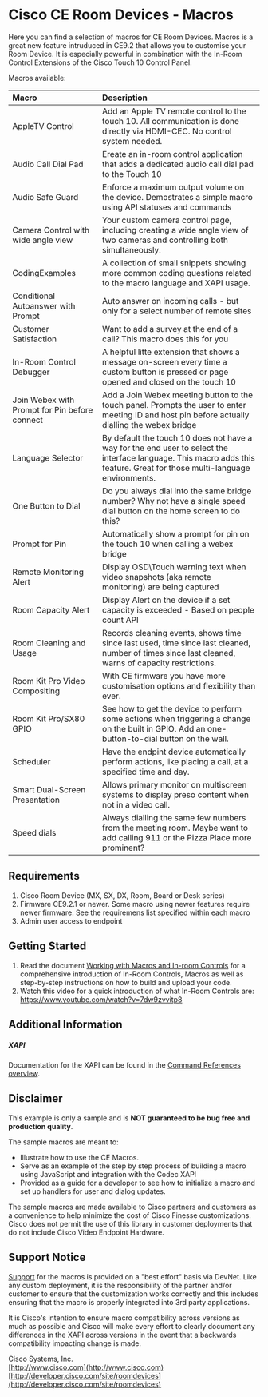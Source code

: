 # Cisco CE Room Devices - Macros
Here you can find a selection of macros for CE Room Devices. Macros is a great new feature intruduced in CE9.2 that allows you to customise your Room Device. It is especially powerful in combination with the In-Room Control Extensions of the Cisco Touch 10 Control Panel.

Macros available:


| Macro        | Description           |
| :------------------------ |:-------------|
| AppleTV Control      | Add an Apple TV remote control to the touch 10. All communication is done directly via HDMI-CEC. No control system needed.      |
| Audio Call Dial Pad | Ereate an in-room control application that adds a dedicated audio call dial pad to the Touch 10 |
| Audio Safe Guard      | Enforce a maximum output volume on the device. Demostrates a simple macro using API statuses and commands     |
| Camera Control with wide angle view      | Your custom camera control page, including creating a wide angle view of two cameras and controlling both simultaneously.      |
| CodingExamples      | A collection of small snippets showing more common coding questions related to the macro language and XAPI usage.      |
| Conditional Autoanswer with Prompt      | Auto answer on incoming calls - but only for a select number of remote sites      |
| Customer Satisfaction | Want to add a survey at the end of a call? This macro does this for you |
| In-Room Control Debugger | A helpful litte extension that shows a message on-screen every time a custom button is pressed or page opened and closed on the touch 10 |
| Join Webex with Prompt for Pin before connect | Add a Join Webex meeting button to the touch panel. Prompts the user to enter meeting ID and host pin before actually dialling the webex bridge  |
| Language Selector      | By default the touch 10 does not have a way for the end user to select the interface language. This macro adds this feature. Great for those multi-language environments. |
| One Button to Dial      | Do you always dial into the same bridge number? Why not have a single speed dial button on the home screen to do this?   |
| Prompt for Pin | Automatically show a prompt for pin on the touch 10 when calling a webex bridge  |
| Remote Monitoring Alert | Display OSD\Touch warning text when video snapshots (aka remote monitoring) are being captured |
| Room Capacity Alert | Display Alert on the device if a set capacity is exceeded - Based on people count API |
| Room Cleaning and Usage | Records cleaning events, shows time since last used, time since last cleaned, number of times since last cleaned, warns of capacity restrictions. |
| Room Kit Pro Video Compositing | With CE firmware you have more customisation options and flexibility than ever. |
| Room Kit Pro/SX80 GPIO | See how to get the device to perform some actions when triggering a change on the built in GPIO. Add an one-button-to-dial button on the wall. |
| Scheduler | Have the endpint device automatically perform actions, like placing a call, at a specified time and day. |
| Smart Dual-Screen Presentation | Allows primary monitor on multiscreen systems to display preso content when not in a video call. |
| Speed dials      | Always dialling the same few numbers from the meeting room. Maybe want to add calling 911 or the Pizza Place more prominent?     |

## Requirements
1. Cisco Room Device (MX, SX, DX, Room, Board or Desk series)
2. Firmware CE9.2.1 or newer. Some macro  using newer features require newer firmware. See the requiremens list specified within each macro
3. Admin user access to endpoint

## Getting Started
1. Read the document [Working with Macros and In-room Controls](https://www.cisco.com/c/dam/en/us/td/docs/telepresence/endpoint/ce92/sx-mx-dx-room-kit-customization-guide-ce92.pdf) for a comprehensive introduction of In-Room Controls, Macros as well as step-by-step instructions on how to build and upload your code.
2. Watch this video for a quick introduction of what In-Room Controls are: https://www.youtube.com/watch?v=7dw9zvvitp8


## Additional Information
##### XAPI
Documentation for the XAPI can be found in the [Command References overview](https://www.cisco.com/c/en/us/support/collaboration-endpoints/telepresence-quick-set-series/products-command-reference-list.html).

## Disclaimer
This example is only a sample and is **NOT guaranteed to be bug free and production quality**.

The sample macros are meant to:
- Illustrate how to use the CE Macros.
- Serve as an example of the step by step process of building a macro using JavaScript and integration with the Codec XAPI
- Provided as a guide for a developer to see how to initialize a macro and set up handlers for user and dialog updates.

The sample macros are made available to Cisco partners and customers as a convenience to help minimize the cost of Cisco Finesse customizations. Cisco does not permit the use of this library in customer deployments that do not include Cisco Video Endpoint Hardware.

## Support Notice
[Support](http://developer.cisco.com/site/devnet/support) for the macros is provided on a "best effort" basis via DevNet. Like any custom deployment, it is the responsibility of the partner and/or customer to ensure that the customization works correctly and this includes ensuring that the macro is properly integrated into 3rd party applications.

It is Cisco's intention to ensure macro compatibility across versions as much as possible and Cisco will make every effort to clearly document any differences in the XAPI across versions in the event that a backwards compatibility impacting change is made.

Cisco Systems, Inc.<br>
[http://www.cisco.com](http://www.cisco.com)<br>
[http://developer.cisco.com/site/roomdevices](http://developer.cisco.com/site/roomdevices)
